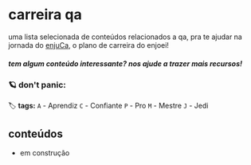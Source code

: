 # carreira qa

uma lista selecionada de conteúdos relacionados a qa, pra te ajudar na jornada do [enjuCa](https://carreira.enjoei.com), o plano de carreira do enjoei!


##### _tem algum conteúdo interessante? nos ajude a trazer mais recursos!_


### :ringed_planet: don't panic:

:label: **tags:**
`A` - Aprendiz
`C` - Confiante
`P` - Pro
`M` - Mestre
`J` - Jedi

## conteúdos
- em construção